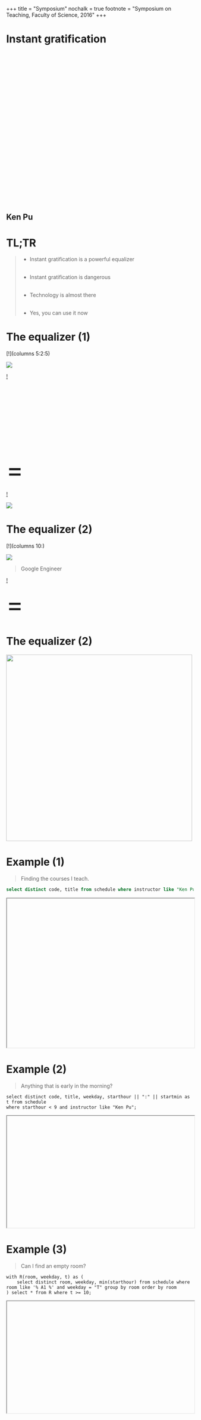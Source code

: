 +++
title = "Symposium"
nochalk = true
footnote = "Symposium on Teaching, Faculty of Science, 2016"
+++

Instant gratification 
==========================================

<div style=height:400px></div>

## Ken Pu


TL;TR
===========================================

> - Instant gratification is a powerful equalizer
>   <br><br>
>
> - Instant gratification is dangerous
>   <br><br>
>
> - Technology is almost there
>   <br><br>
>
> - Yes, you can use it now


The equalizer (1)
============================================

[!](columns 5:2:5)

<img class="fragment" src="degrasse.jpg"></img>

[!](split)

<div style=margin-top:200px;font-size:500%>=</div>

[!](split)

<img class="fragment" src="Instant-Gratification.jpg"></img>



The equalizer (2)
============================================

[!](columns 10:)

<img src="engineer.jpg"></img>

> Google Engineer

[!](split)

<div style=font-size:500%>=</div>







The equalizer (2)
============================================

<img style=height:500px src="women-in-cs.jpg"></img>












Example (1)
==============================================

> Finding the courses I teach.
>
```sql
select distinct code, title from schedule where instructor like "Ken Pu";
```

<iframe class=fragment data-src="http://db.science.uoit.ca:8080" style="max-width:1024px; width:100%; height:400px"></iframe>

Example (2)
================================================

> Anything that is early in the morning?
>
```{sql sm}
select distinct code, title, weekday, starthour || ":" || startmin as t from schedule
where starthour < 9 and instructor like "Ken Pu";
```

<iframe data-src="http://db.science.uoit.ca:8080" style="max-width:1024px; width:100%; height:300px"></iframe>

Example (3)
===============================================

> Can I find an empty room?
>
```{sql sm}
with R(room, weekday, t) as (
    select distinct room, weekday, min(starthour) from schedule where room like '% A1 %' and weekday = "T" group by room order by room
) select * from R where t >= 10;
```

<iframe data-src="http://db.science.uoit.ca:8080" style="max-width:1024px; width:100%; height:300px"></iframe>



